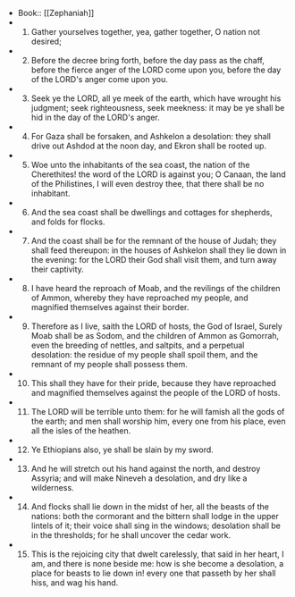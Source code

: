 - Book:: [[Zephaniah]]
- 1. Gather yourselves together, yea, gather together, O nation not desired;
- 2. Before the decree bring forth, before the day pass as the chaff, before the fierce anger of the LORD come upon you, before the day of the LORD's anger come upon you.
- 3. Seek ye the LORD, all ye meek of the earth, which have wrought his judgment; seek righteousness, seek meekness: it may be ye shall be hid in the day of the LORD's anger.
- 4. For Gaza shall be forsaken, and Ashkelon a desolation: they shall drive out Ashdod at the noon day, and Ekron shall be rooted up.
- 5. Woe unto the inhabitants of the sea coast, the nation of the Cherethites! the word of the LORD is against you; O Canaan, the land of the Philistines, I will even destroy thee, that there shall be no inhabitant.
- 6. And the sea coast shall be dwellings and cottages for shepherds, and folds for flocks.
- 7. And the coast shall be for the remnant of the house of Judah; they shall feed thereupon: in the houses of Ashkelon shall they lie down in the evening: for the LORD their God shall visit them, and turn away their captivity.
- 8. I have heard the reproach of Moab, and the revilings of the children of Ammon, whereby they have reproached my people, and magnified themselves against their border.
- 9. Therefore as I live, saith the LORD of hosts, the God of Israel, Surely Moab shall be as Sodom, and the children of Ammon as Gomorrah, even the breeding of nettles, and saltpits, and a perpetual desolation: the residue of my people shall spoil them, and the remnant of my people shall possess them.
- 10. This shall they have for their pride, because they have reproached and magnified themselves against the people of the LORD of hosts.
- 11. The LORD will be terrible unto them: for he will famish all the gods of the earth; and men shall worship him, every one from his place, even all the isles of the heathen.
- 12. Ye Ethiopians also, ye shall be slain by my sword.
- 13. And he will stretch out his hand against the north, and destroy Assyria; and will make Nineveh a desolation, and dry like a wilderness.
- 14. And flocks shall lie down in the midst of her, all the beasts of the nations: both the cormorant and the bittern shall lodge in the upper lintels of it; their voice shall sing in the windows; desolation shall be in the thresholds; for he shall uncover the cedar work.
- 15. This is the rejoicing city that dwelt carelessly, that said in her heart, I am, and there is none beside me: how is she become a desolation, a place for beasts to lie down in! every one that passeth by her shall hiss, and wag his hand.
